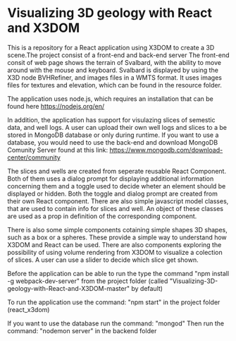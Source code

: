 # Visualizing 3D geology with React and X3DOM

This is a repository for a React application using X3DOM to create a 3D scene.The project consist of a front-end and back-end server
The front-end consit of web page shows the terrain of Svalbard, with the ability to move around with the mouse and keyboard. Svalbard is displayed by using the X3D node BVHRefiner, and images files in a WMTS format. It uses images files for textures and elevation, which can be found in the resource folder.

The application uses node.js, which requires an installation that can be found here https://nodejs.org/en/

In addition, the application has support for visulazing slices of semestic data, and well logs.
A user can upload their own well logs and slices to a be stored in MongoDB database or only during runtime.
If you want to use a database, you would need to use the back-end and download MongoDB Comunity Server found at this link:
https://www.mongodb.com/download-center/community

The slices and wells are created from seperate reusable React Component. Both of them uses a dialog prompt for displaying additional information concerning them and a toggle used to decide wheter an element should be displayed or hidden. Both the toggle and dialog prompt are created from their own React component. 
There are also simple javascript model classes, that are used to contain info for slices and well. An object of these classes are used as a prop in definition of the corresponding component. 

There is also some simple components cotaining simple shapes 3D shapes, such as a box or a spheres. These provide a simple way to understand how X3DOM and React can be used. There are also components exploring the possibility of using volume rendering from X3DOM to visualize a colection of slices. A user can use a slider to decide which slice get shown.

Before the application can be able to run the type the command "npm install -g webpack-dev-server" from the project folder (called "Visualizing-3D-geology-with-React-and-X3DOM-master" by default)

To run the application use the command: "npm start" in the project folder (react_x3dom)

If you want to use the database run the command: "mongod"
Then run the command: "nodemon server" in the backend folder
